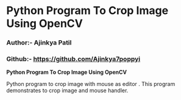 # Python Program To Crop Image Using OpenCV

### Author:- Ajinkya Patil

### Github:- https://github.com/Ajinkya7poppyi

**Python Program To Crop Image Using OpenCV**

Python program to crop image with mouse as editor . This program demonstrates to crop image and mouse handler.
